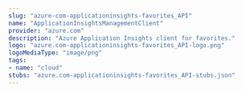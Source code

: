 ```yaml
---
slug: "azure-com-applicationinsights-favorites_API"
name: "ApplicationInsightsManagementClient"
provider: "azure.com"
description: "Azure Application Insights client for favorites."
logo: "azure.com-applicationinsights-favorites_API-logo.png"
logoMediaType: "image/png"
tags:
- name: "cloud"
stubs: "azure.com-applicationinsights-favorites_API-stubs.json"
---
```

